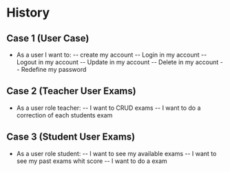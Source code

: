 # History

## Case 1 (User Case)

- As a user I want to:
    -- create my account
    -- Login in my account
    -- Logout in my account
    -- Update in my account
    -- Delete in my account
    -- Redefine my password

## Case 2 (Teacher User Exams)

- As a user role teacher: 
    -- I want to CRUD exams
    -- I want to do a correction of each students exam

## Case 3 (Student User Exams)

- As a user role student: 
    -- I want to see my available exams
    -- I want to see my past exams whit score
    -- I want to do a exam
    
